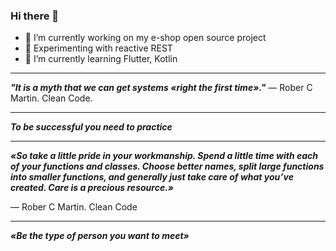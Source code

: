 ### Hi there 👋

- 🔭 I’m currently working on my e-shop open source project
- 🤔 Experimenting with reactive REST
- 🌱 I’m currently learning Flutter, Kotlin

---

***"It is a myth that we can get systems «right the first time»."*** — Rober C Martin. Clean Code.

---

***To be successful you need to practice***

---

***«So take a little pride in your workmanship. Spend a little time with each of your functions and classes. Choose better names, split large functions into smaller functions, and generally just take care of what you’ve created. Care is a precious resource.»***

 — Rober C Martin. Clean Code

---
***«Be the type of person you want to meet»***
<!--
**max0l0gy/max0l0gy** is a ✨ _special_ ✨ repository because its `README.md` (this file) appears on your GitHub profile.

Here are some ideas to get you started:

- 🔭 I’m currently working on ...
- 🌱 I’m currently learning ...
- 👯 I’m looking to collaborate on ...
- 🤔 I’m looking for help with ...
- 💬 Ask me about ...
- 📫 How to reach me: ...
- 😄 Pronouns: ...
- ⚡ Fun fact: ...
-->
